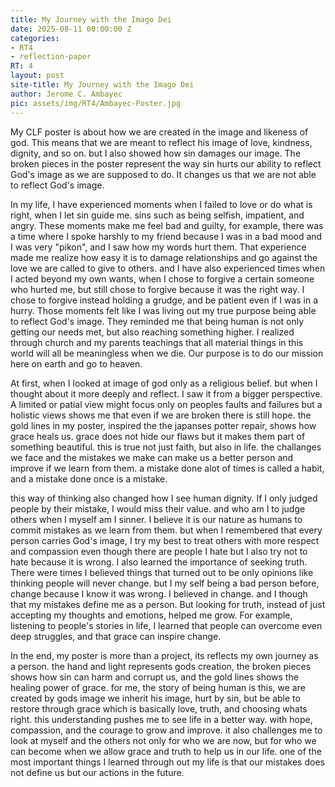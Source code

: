```yaml
---
title: My Journey with the Imago Dei
date: 2025-08-11 00:00:00 Z
categories:
- RT4
- reflection-paper
RT: 4
layout: post
site-title: My Journey with the Imago Dei
author: Jerome C. Ambayec
pic: assets/img/RT4/Ambayec-Poster.jpg
---
```


My CLF poster is about how we are created in the image and likeness of god. This means that we are meant to reflect his image of love, kindness, dignity, and so on. but I also showed how sin damages our image. The broken pieces in the poster represent the way sin hurts our ability to reflect God's image as we are supposed to do. It changes us that we are not able to reflect God's image.

In my life, I have experienced moments when I failed to love or do what is right, when I let sin guide me. sins such as being selfish, impatient, and angry. These moments make me feel bad and guilty, for example, there was a time where I spoke harshly to my friend because I was in a bad mood and I was very "pikon", and I saw how my words hurt them. That experience made me realize how easy it is to damage relationships and go against the love we are called to give to others. and I have also experienced times when I acted beyond my own wants, when I chose to forgive a certain someone who hurted me, but still chose to forgive because it was the right way. I chose to forgive instead holding a grudge, and be patient even if I was in a hurry. Those moments felt like I was living out my true purpose being able to reflect God's image. They reminded me that being human is not only getting our needs met, but also reaching something higher. I realized through church and my parents teachings that all material things in this world will all be meaningless when we die. Our purpose is to do our mission here on earth and go to heaven.

At first, when I looked at image of god only as a religious belief. but when I thought about it more deeply and reflect. I saw it from a bigger perspective. A limited or patial view might focus only on peoples faults and failures but a holistic views shows me that even if we are broken there is still hope. the gold lines in my poster, inspired the the japanses potter repair, shows how grace heals us. grace does not hide our flaws but it makes them part of something beautiful. this is true not just faith, but also in life. the challanges we face and the mistakes we make can make us a better person and improve if we learn from them. a mistake done alot of times is called a habit, and a mistake done once is a mistake.

this way of thinking also changed how I see human dignity. If I only judged people by their mistake, I would miss their value. and who am I to judge others when I myself am I sinner. I believe it is our nature as humans to commit mistakes as we learn from them. but when I remembered that every person carries God's image, I try my best to treat others with more respect and compassion even though there are people I hate but I also try not to hate because it is wrong. I also learned the importance of seeking truth. There were times I believed things that turned out to be only opinions like thinking people will never change. but I my self being a bad person before, change because I know it was wrong. I believed in change. and I though that my mistakes define me as a person. But looking for truth, instead of just accepting my thoughts and emotions, helped me grow. For example, listening to people's stories in life, I learned that people can overcome even deep struggles, and that grace can inspire change.

In the end, my poster is more than a project, its reflects my own journey as a person. the hand and light represents gods creation, the broken pieces shows how sin can harm and corrupt us, and the gold lines shows the healing power of grace. for me, the story of being human is this, we are created by gods image we inherit his image, hurt by sin, but be able to restore through grace which is basically love, truth, and choosing whats right. this understanding pushes me to see life in a better way. with hope, compassion, and the courage to grow and improve. it also challenges me to look at myself and the others not only for who we are now, but for who we can become when we allow grace and truth to help us in our life. one of the most important things I learned through out my life is that our mistakes does not define us but our actions in the future.

